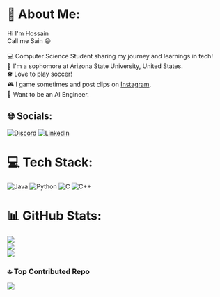 <!-- ## Hi I'm Hossain 

Call me Sain 😄

💻 Computer Science Student sharing my journey and learnings in tech! </br>
🏫 I'm a sophomore at Arizona State University, United States. </br>
⚽ Love to play soccer! </br>
🎮 I game sometimes and post clips on [Instagram](https://www.instagram.com/thegamingsain/). </br>
💭 Want to be an AI Engineer. </br>


![Sain's GitHub stats](https://github-readme-stats.vercel.app/api?username=sain4521&show_icons=true&theme=transparent) -->

# 💫 About Me:
Hi I'm Hossain<br>Call me Sain 😄<br><br>💻 Computer Science Student sharing my journey and learnings in tech!<br>🏫 I'm a sophomore at Arizona State University, United States.<br>⚽ Love to play soccer!<br>🎮 I game sometimes and post clips on [Instagram](https://www.instagram.com/thegamingsain/).<br>💭 Want to be an AI Engineer.


## 🌐 Socials:
[![Discord](https://img.shields.io/badge/Discord-%237289DA.svg?logo=discord&logoColor=white)](https://discord.gg/sain4521) [![LinkedIn](https://img.shields.io/badge/LinkedIn-%230077B5.svg?logo=linkedin&logoColor=white)](https://linkedin.com/in/sa33inn) 

# 💻 Tech Stack:
![Java](https://img.shields.io/badge/java-%23ED8B00.svg?style=for-the-badge&logo=openjdk&logoColor=white) ![Python](https://img.shields.io/badge/python-3670A0?style=for-the-badge&logo=python&logoColor=ffdd54) ![C](https://img.shields.io/badge/c-%2300599C.svg?style=for-the-badge&logo=c&logoColor=white) ![C++](https://img.shields.io/badge/c++-%2300599C.svg?style=for-the-badge&logo=c%2B%2B&logoColor=white)
# 📊 GitHub Stats:
![](https://github-readme-stats.vercel.app/api?username=sain4521&theme=dark&hide_border=false&include_all_commits=false&count_private=false)<br/>
![](https://github-readme-streak-stats.herokuapp.com/?user=sain4521&theme=dark&hide_border=false)<br/>
![](https://github-readme-stats.vercel.app/api/top-langs/?username=sain4521&theme=dark&hide_border=false&include_all_commits=false&count_private=false&layout=compact)

### 🔝 Top Contributed Repo
![](https://github-contributor-stats.vercel.app/api?username=sain4521&limit=5&theme=dark&combine_all_yearly_contributions=true)

<!-- Proudly created with GPRM ( https://gprm.itsvg.in ) -->
